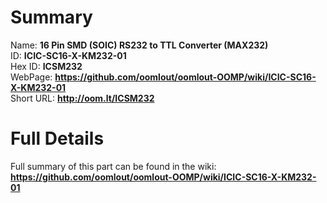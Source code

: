 
Summary
=================
  
Name: __16 Pin SMD (SOIC) RS232 to TTL Converter (MAX232)__    
ID: __ICIC-SC16-X-KM232-01__   
Hex ID: __ICSM232__   
WebPage: __https://github.com/oomlout/oomlout-OOMP/wiki/ICIC-SC16-X-KM232-01__   
Short URL: __http://oom.lt/ICSM232__   

Full Details
==========================
Full summary of this part can be found in the wiki:   
__https://github.com/oomlout/oomlout-OOMP/wiki/ICIC-SC16-X-KM232-01__    

